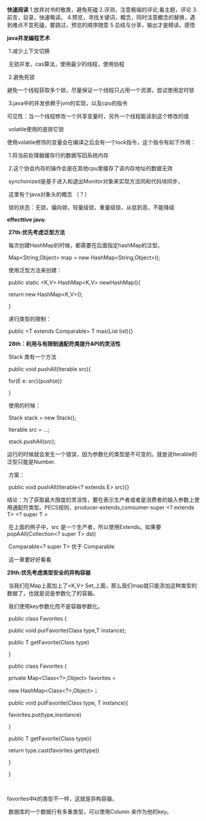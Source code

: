 **快速阅读**
1.放弃对书的敬畏，避免死磕
2.评测，注意极端的评论,看主题，评论
3.前言，目录，快速略读。
4.预览，寻找关键词，概念，同时注意概念的替换，遇到难点不宜死磕，要跳过，预览的顺序随意
5.总结与分享，输出才是精读。感悟





**java并发编程艺术**

​	1.减少上下文切换

​		无锁并发，cas算法，使用最少的线程，使用协程

​	2.避免死锁

​		避免一个线程获取多个锁，尽量保证一个线程只占用一个资源，尝试使用定时锁

​	3.java中的并发依赖于jvm的实现，以及cpu的指令

​		可见性：当一个线程修改一个共享变量时，另外一个线程能读到这个修改的值

​		volatile使用的是排它锁

​		使用volatile修饰的变量会在编译之后会有一个lock指令，这个指令有如下作用：

​			1.将当前处理器缓存行的数据写回系统内存

​			2.这个协会内存的操作会是在其他cpu里缓存了该内存地址的数据无效

​		synchonized是基于进入和退出Monitor对象来实现方法同和代码块同步，

​		这里有个java对象头的概念 （？）



​		锁的状态：无锁，偏向锁，轻量级锁，重量级锁，从低到高，不能降级





**effecttive java:**

​	 **27th:优先考虑泛型方法**

​		每次创建HashMap的时候，都需要在后面指定hashMap的泛型。

​		Map<String,Object> map = new HashMap<String,Object>();

​		使用泛型方法来创建：

​		public  static <K,V> HashMap<K,V> newHashMap(){

​			return new HashMap<K,V>();

​			}

​		递归类型的限制：

​		public <T extends Comparable<T>> T max(List<T> list){}



​	**28th：利用与有限制通配符类提升API的灵活性**

​		Stack<E> 类有一个方法

​		public void pushAll(Iterable<E> src){

​			for(E e: src){push(e)}

​		}		

​		使用的时候：

​		Stack<Number> stack = new Stack<Number>();

​		Iterable<Integer> src  = ...;

​		stack.pushAll(src);

​		运行的时候就会发生一个错误，因为参数化的类型是不可变的。就是说Iterable的泛型只能是Number.

​		方案：

​		public void pushAll(Iterable<? extends E> src){}

​		结论：为了获取最大限度的灵活性，要在表示生产者或者是消费者的输入参数上使用通配符类型。PECS规则，producer-extends,comsumer-super <? extends T> <? super T >

​	在上面的例子中，src 是一个生产者，所以使用Extends。如果要popAAll(Collection<? super T> dst) 

​	Comparable<? super T> 优于 Comparable<T>  

​	这一章要好好看看

**29th:优先考虑类型安全的异构容器**

​	当我们在Map上面加上了<K,V> Set<E>,上面，那么我们map就只能添加这种类型的数据了，也就是说是参数化了的容器。

​	我们使用key参数化而不是容器参数化。

​	public class Favorites {

​		public <T> void purFavorite(Class<T> type,T instance);

​		public <T> T getFavorite(Class<T> type)

​		}	

​	public class Favorites {

​		private Map<Class<?>,Object> favorites =

​				new HashMap<Class<?>,Object>；

​		public<T> void putFavorite(Class<T> type, T instance){	

​			favorites.put(type,insntance)

​		}

​		public <T> T getFavorite(Class<T> type){

​			return type.cast(favorites.get(type))

​		}

​	}	

​	

favorites中k的类型不一样，这就是异构容器。

​	数据库的一个数据行有多重类型，可以使用Column<T> 来作为他的key。

​	

​	

​	